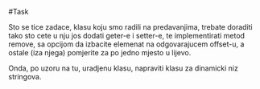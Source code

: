 #Task

Sto se tice zadace, klasu koju smo radili na predavanjima, trebate doraditi tako sto cete u nju jos dodati geter-e i setter-e, te implementirati metod remove, sa opcijom da izbacite elemenat na odgovarajucem offset-u, a ostale (iza njega) pomjerite za po jedno mjesto u lijevo.

Onda, po uzoru na tu, uradjenu klasu, napraviti klasu za dinamicki niz stringova.
